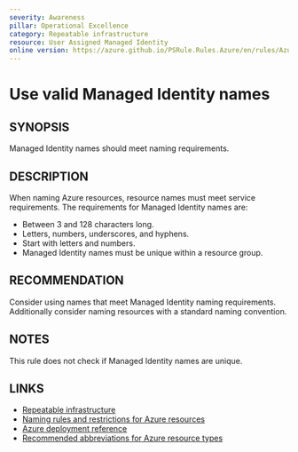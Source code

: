 ```yaml
---
severity: Awareness
pillar: Operational Excellence
category: Repeatable infrastructure
resource: User Assigned Managed Identity
online version: https://azure.github.io/PSRule.Rules.Azure/en/rules/Azure.Identity.UserAssignedName/
---
```


# Use valid Managed Identity names

## SYNOPSIS

Managed Identity names should meet naming requirements.

## DESCRIPTION

When naming Azure resources, resource names must meet service requirements.
The requirements for Managed Identity names are:

- Between 3 and 128 characters long.
- Letters, numbers, underscores, and hyphens.
- Start with letters and numbers.
- Managed Identity names must be unique within a resource group.

## RECOMMENDATION

Consider using names that meet Managed Identity naming requirements.
Additionally consider naming resources with a standard naming convention.

## NOTES

This rule does not check if Managed Identity names are unique.

## LINKS

- [Repeatable infrastructure](https://learn.microsoft.com/azure/architecture/framework/devops/automation-infrastructure)
- [Naming rules and restrictions for Azure resources](https://learn.microsoft.com/azure/azure-resource-manager/management/resource-name-rules#microsoftmanagedidentity)
- [Azure deployment reference](https://learn.microsoft.com/azure/templates/microsoft.managedidentity/userassignedidentities)
- [Recommended abbreviations for Azure resource types](https://learn.microsoft.com/azure/cloud-adoption-framework/ready/azure-best-practices/resource-abbreviations)
